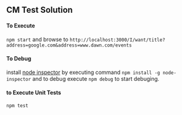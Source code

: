 ## CM Test Solution
#### To Execute
`npm start`
and browse to 
`http://localhost:3000/I/want/title?address=google.com&address=www.dawn.com/events`

#### To Debug
install [node inspector](https://github.com/node-inspector/node-inspector) by executing command `npm install -g node-inspector` and to debug execute
`npm debug` to start debuging.

#### to Execute Unit Tests
`npm test`